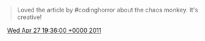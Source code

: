 > Loved the article by \#codinghorror about the chaos monkey\. It's creative\!

<img src="../../media/tweet.ico" width="12" /> [Wed Apr 27 19:36:00 +0000 2011](https://twitter.com/DromerDenker/status/63325542363041792)